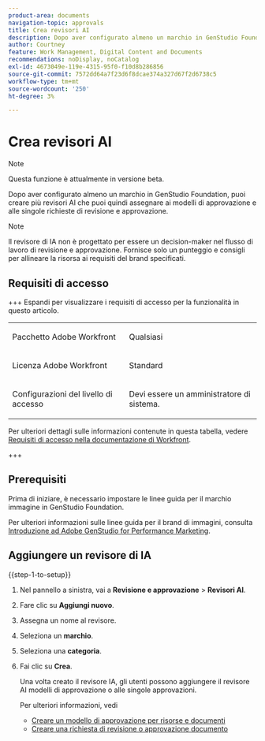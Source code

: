 ```yaml
---
product-area: documents
navigation-topic: approvals
title: Crea revisori AI
description: Dopo aver configurato almeno un marchio in GenStudio Foundation, puoi creare più revisori AI che puoi quindi assegnare ai modelli di approvazione e alle singole richieste di revisione e approvazione.
author: Courtney
feature: Work Management, Digital Content and Documents
recommendations: noDisplay, noCatalog
exl-id: 4673049e-119e-4315-95f0-f10d8b286856
source-git-commit: 7572dd64a7f23d6f8dcae374a327d67f2d6738c5
workflow-type: tm+mt
source-wordcount: '250'
ht-degree: 3%

---
```


# Crea revisori AI

>[!NOTE]
>
>Questa funzione è attualmente in versione beta.

Dopo aver configurato almeno un marchio in GenStudio Foundation, puoi creare più revisori AI che puoi quindi assegnare ai modelli di approvazione e alle singole richieste di revisione e approvazione.

>[!NOTE]
>
>Il revisore di IA non è progettato per essere un decision-maker nel flusso di lavoro di revisione e approvazione. Fornisce solo un punteggio e consigli per allineare la risorsa ai requisiti del brand specificati.

## Requisiti di accesso

+++ Espandi per visualizzare i requisiti di accesso per la funzionalità in questo articolo.

<table style="table-layout:auto"> 
 <col> 
 <col> 
 <tbody> 
  <tr> 
   <td role="rowheader">Pacchetto Adobe Workfront</td> 
   <td> <p>Qualsiasi</p> </td> 
  </tr> 
  <tr> 
   <td role="rowheader">Licenza Adobe Workfront</td> 
   <td> <p>Standard</p> </td> 
  </tr> 
  <tr> 
   <td role="rowheader">Configurazioni del livello di accesso</td> 
   <td> <p>Devi essere un amministratore di sistema.</p></td> 
  </tr> 
 </tbody> 
</table>

Per ulteriori dettagli sulle informazioni contenute in questa tabella, vedere [Requisiti di accesso nella documentazione di Workfront](/help/quicksilver/administration-and-setup/add-users/access-levels-and-object-permissions/access-level-requirements-in-documentation.md).

+++

## Prerequisiti

Prima di iniziare, è necessario impostare le linee guida per il marchio immagine in GenStudio Foundation.

Per ulteriori informazioni sulle linee guida per il brand di immagini, consulta [Introduzione ad Adobe GenStudio for Performance Marketing](https://experienceleague.adobe.com/it/docs/genstudio-for-performance-marketing/user-guide/get-started).

## Aggiungere un revisore di IA

{{step-1-to-setup}}

1. Nel pannello a sinistra, vai a **Revisione e approvazione** > **Revisori AI**.
1. Fare clic su **Aggiungi nuovo**.
1. Assegna un nome al revisore.
1. Seleziona un **marchio**.
1. Seleziona una **categoria**.
1. Fai clic su **Crea**.

   Una volta creato il revisore IA, gli utenti possono aggiungere il revisore AI modelli di approvazione o alle singole approvazioni.

   Per ulteriori informazioni, vedi  

   * [Creare un modello di approvazione per risorse e documenti](/help/quicksilver/review-and-approve-work/document-reviews-and-approvals/manage-document-approvals/create-approval-template.md)
   * [Creare una richiesta di revisione o approvazione documento](/help/quicksilver/review-and-approve-work/document-reviews-and-approvals/manage-document-approvals/create-a-document-approval.md)
